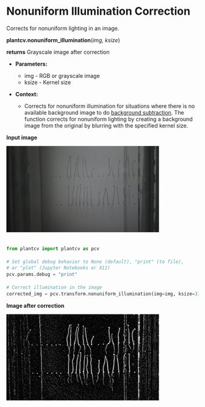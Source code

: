 # Nonuniform Illumination Correction

Corrects for nonuniform lighting in an image.

**plantcv.nonuniform_illumination**(*img, ksize*)

**returns** Grayscale image after correction

- **Parameters:**
    - img - RGB or grayscale image 
    - ksize - Kernel size
   
- **Context:**
    - Corrects for nonuniform illumination for situations where there is no available background image
    to do [background subtraction](background_subtraction.md). The function corrects for nonuniform lighting
    by creating a background image from the original by blurring with the specified kernel size.
    
**Input image**

![Screenshot](img/documentation_images/nonuniform_illumination/working_video.png)

```python

from plantcv import plantcv as pcv

# Set global debug behavior to None (default), "print" (to file), 
# or "plot" (Jupyter Notebooks or X11)
pcv.params.debug = "print"

# Correct illumination in the image
corrected_img = pcv.transform.nonuniform_illumination(img=img, ksize=31)

```

**Image after correction**

![Screenshot](img/documentation_images/nonuniform_illumination/corrected_img.jpg)